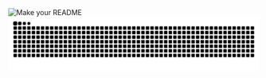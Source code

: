 <img width="1834" alt="Make your README" src="https://github.com/iamfaliqhh/iamfaliqhh/assets/89394027/aa010e62-4a64-4a41-b6c5-6f55d5b8b705">
<img alt="github-snake" src="https://github.com/iamfaliqhh/iamfaliqhh/blob/output/github-snake.svg" />
